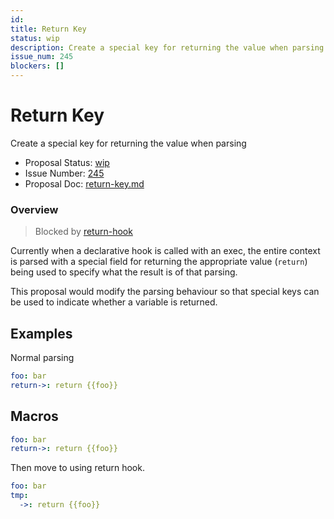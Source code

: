 ```yaml
---
id:
title: Return Key
status: wip
description: Create a special key for returning the value when parsing
issue_num: 245
blockers: []
---
```

[//]: # (--start-header--DO NOT MODIFY)

# Return Key

Create a special key for returning the value when parsing

- Proposal Status: [wip](README.md#status)
- Issue Number: [245](https://github.com/sudoblockio/tackle/issue/245)
- Proposal Doc: [return-key.md](https://github.com/sudoblockio/tackle/blob/main/proposals/return-key.md)

### Overview
[//]: # (--end-header--start-body--MODIFY)

> Blocked by [return-hook](return-hook.md)

Currently when a declarative hook is called with an exec, the entire context is parsed with a special field for returning the appropriate value (`return`) being used to specify what the result is of that parsing.

This proposal would modify the parsing behaviour so that special keys can be used to indicate whether a variable  is returned.

## Examples

Normal parsing
```yaml
foo: bar
return->: return {{foo}}
```


## Macros

```yaml
foo: bar
return->: return {{foo}}
```

Then move to using return hook.
```yaml
foo: bar
tmp:
  ->: return {{foo}}
```
